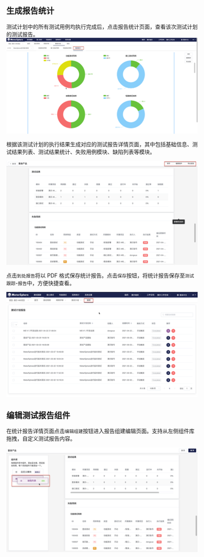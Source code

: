 ## 生成报告统计

测试计划中的所有测试用例均执行完成后，点击报告统计页面，查看该次测试计划的测试报告。
![!报告统计](../../img/track/报告统计.png)

根据该测试计划的执行结果生成对应的测试报告详情页面，其中包括基础信息、测试结果列表、测试结果统计、失败用例模块、缺陷列表等模块。

![!报告统计](../../img/track/统计报告详情.png)

点击`到处报告`将以 PDF 格式保存统计报告。点击`保存`按钮，将统计报告保存至`测试跟踪`-`报告`中，方便快捷查看。

![!报告统计](../../img/track/测试报告列表.png)

## 编辑测试报告组件

在统计报告详情页面点击`编辑组建`按钮进入报告组建编辑页面。支持从左侧组件库拖拽，自定义测试报告内容。

![!报告统计](../../img/track/编辑统计报告组建.png)